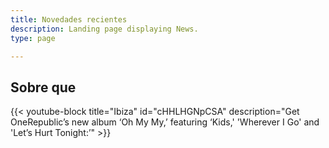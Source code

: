 ```yaml
---
title: Novedades recientes
description: Landing page displaying News.
type: page

---
```


## Sobre que

{{< youtube-block title="Ibiza" id="cHHLHGNpCSA" description="Get OneRepublic’s new album ‘Oh My My,’ featuring ‘Kids,' 'Wherever I Go' and 'Let’s Hurt Tonight:’" >}}